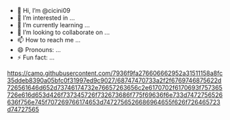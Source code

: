 - 👋 Hi, I’m @cicini09
- 👀 I’m interested in ...
- 🌱 I’m currently learning ...
- 💞️ I’m looking to collaborate on ...
- 📫 How to reach me ...
- 😄 Pronouns: ...
- ⚡ Fun fact: ...

<!---
cicini09/cicini09 is a ✨ special ✨ repository because its `README.md` (this file) appears on your GitHub profile.
You can click the Preview link to take a look at your changes.
--->
https://camo.githubusercontent.com/7936f9fa276606662952a31511158a8fc35ddeb8390a05bfc0f31997ed9c9027/68747470733a2f2f6769746875622d726561646d652d73746174732e76657263656c2e6170702f6170693f757365726e616d653d426f737345726f732673686f775f69636f6e733d7472756526636f756e745f707269766174653d7472756526686964655f626f726465723d74727565
